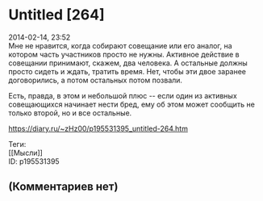 Untitled [264]
==============

  
2014-02-14, 23:52  
 Мне не нравится, когда собирают совещание или его аналог, на котором часть участников просто не нужны. Активное действие в совещании принимают, скажем, два человека. А остальные должны просто сидеть и ждать, тратить время. Нет, чтобы эти двое заранее договорились, а потом остальных потом позвали.   
   
 Есть, правда, в этом и небольшой плюс -- если один из активных совещающихся начинает нести бред, ему об этом может сообщить не только второй, но и все остальные.   
  
<https://diary.ru/~zHz00/p195531395_untitled-264.htm>  
  
Теги:  
[[Мысли]]  
ID: p195531395  


(Комментариев нет)
------------------